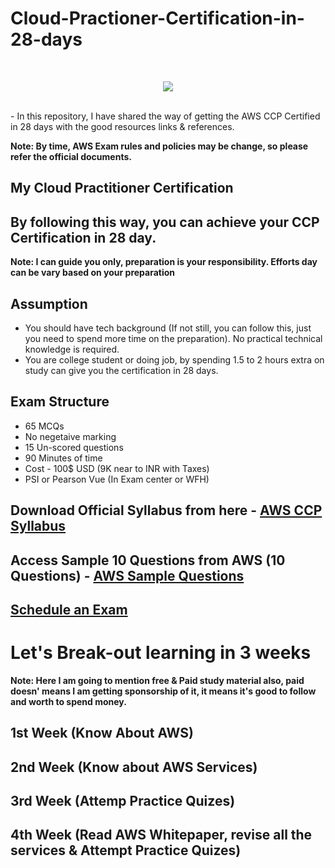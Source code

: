 # Cloud-Practioner-Certification-in-28-days
<br/>
<p align="center">
  <img src="https://raw.githubusercontent.com/donnemartin/data-science-ipython-notebooks/master/images/aws.png">
</p>
<br/>
- In this repository, I have shared the way of getting the AWS CCP Certified in 28 days with the good resources links & references.

**Note: By time, AWS Exam rules and policies may be change, so please refer the official documents.**

## My Cloud Practitioner Certification

## By following this way, you can achieve your CCP Certification in 28 day. 
**Note: I can guide you only, preparation is your responsibility. Efforts day can be vary based on your preparation**

## Assumption
- You should have tech background (If not still, you can follow this, just you need to spend more time on the preparation). No practical technical knowledge is required.
- You are college student or doing job, by spending 1.5 to 2 hours extra on study can give you the certification in 28 days.


## Exam Structure
- 65 MCQs
- No negetaive marking
- 15 Un-scored questions
- 90 Minutes of time
- Cost - 100$ USD (9K near to INR with Taxes)
- PSI or Pearson Vue (In Exam center or WFH)

## Download Official Syllabus from here - [AWS CCP Syllabus](https://d1.awsstatic.com/training-and-certification/docs-cloud-practitioner/AWS-Certified-Cloud-Practitioner_Exam-Guide.pdf)

## Access Sample 10 Questions from AWS (10 Questions) - [AWS Sample Questions](https://d1.awsstatic.com/training-and-certification/docs-cloud-practitioner/AWS-Certified-Cloud-Practitioner_Sample-Questions.pdf)

## [Schedule an Exam](https://aws.amazon.com/certification/certified-cloud-practitioner/)

# Let's Break-out learning in 3 weeks
**Note: Here I am going to mention free & Paid study material also, paid doesn' means I am getting sponsorship of it, it means it's good to follow and worth to spend money.**

## 1st Week (Know About AWS)

## 2nd Week (Know about AWS Services)

## 3rd Week (Attemp Practice Quizes)

## 4th Week (Read AWS Whitepaper, revise all the services & Attempt Practice Quizes)
